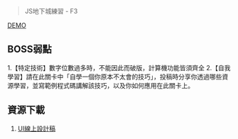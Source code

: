 > JS地下城練習 - F3

[DEMO](https://dylan237.github.io/JS_3F_calculator/)

## BOSS弱點

1.【特定技術】數字位數過多時，不能因此而破版，計算機功能皆須齊全
2.【自我學習】請在此關卡中「自學一個你原本不太會的技巧」，投稿時分享你透過哪些資源學習，並寫範例程式碼講解該技巧，以及你如何應用在此關卡上。

## 資源下載
1. [UI線上設計稿](https://xd.adobe.com/spec/9dc81ec7-dd2e-46f6-5f76-5a64df413c97-ebf9/screen/3c3e8e4f-df7d-480d-8236-e60803d4645f/002-calculator/)

